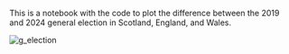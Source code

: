 This is a notebook with the code to plot the difference between the 2019 and 2024 general election in Scotland, England, and Wales.

![g_election](https://github.com/user-attachments/assets/2f243098-51f8-403a-94fc-f9729dd8fecb)
